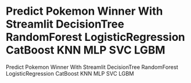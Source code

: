 # Predict Pokemon Winner With Streamlit DecisionTree RandomForest LogisticRegression CatBoost KNN MLP SVC LGBM
 Predict Pokemon Winner With Streamlit DecisionTree RandomForest LogisticRegression CatBoost KNN MLP SVC LGBM  
